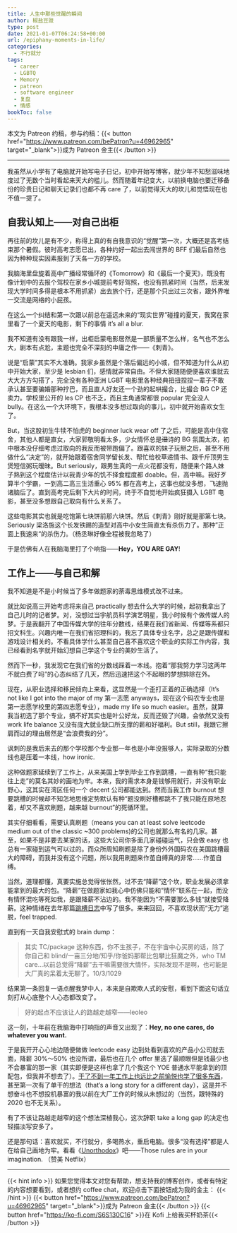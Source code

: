 ```yaml
---
title: 人生中那些觉醒的瞬间
author: 椒盐豆豉
type: post
date: 2021-01-07T06:24:58+00:00
url: /epiphany-moments-in-life/
categories:
  - 不行就分
tags:
  - career
  - LGBTQ
  - Memory
  - patreon
  - software engineer
  - 复盘
  - 情感
bookToc: false
---
```

 本文为 Patreon 约稿，参与约稿：{{< button href="https://www.patreon.com/bePatron?u=46962965" target="_blank">}}成为 Patreon 金主{{< /button >}}

---

我虽然从小学有了电脑就开始写电子日记，初中开始写博客，就少年不知愁滋味地度过了无数个当时看起来天大的槛儿。然而随着年纪变大，以前换电脑也要迁移备份的珍贵日记和聊天记录们也都不再 care 了，以前觉得天大的坎儿和觉悟现在也不值一提了。

## **自我认知上——对自己出柜**

再往前的坎儿是有不少，称得上真的有自我意识的“觉醒”第一次，大概还是高考结束那个暑假。彼时高考志愿已出，各种约好一起出去闯世界的 BFF 们最后自然也因为种种现实因素报到了天各一方的学校。

我脑海里盘旋着高中广播经常循环的《Tomorrow》和《最后一个夏天》，既没有像计划中的去报个驾校在家乡小城提前考好驾照，也没有抓紧时间（当然，后来发现大学时间多得是根本不用抓紧）出去旅个行，还是那个只出过三次省，跟外界唯一交流是网络的小屁孩。

在这么一个纠结和第一次跟以前总在遥远未来的“现实世界”碰撞的夏天，我窝在家里看了一个夏天的电影，剩下的事情 it’s all a blur.

我不知道有没有跟我一样，出柜启蒙电影居然是一部质量不怎么样，名气也不怎么大，剧本有点尬，主题也完全不深刻的中庸之作——《刺青》。

说是“启蒙”其实不大准确。我家乡虽然是个落后偏远的小城，但不知道为什么从初中开始大家，至少是 lesbian 们，感情就非常自由。不但大家随随便便喜欢谁就去大大方方勾搭了，完全没有各种亚洲 LGBT 电影里各种经典扭扭捏捏一辈子不敢承认甚至要骗婚那种拧巴，而且直人好友还一个劲的起哄撮合，比撮合 BG CP 还卖力。学校里公开的 les CP 也不乏，而且主角通常都很 popular 完全没人 bully。在这么一个大环境下，我根本没多想过取向的事儿，初中就开始喜欢女生了。

But，当这股初生牛犊不怕虎的 beginner luck wear off 了之后，可能是高中住宿舍，其他人都是直女，大家郭敬明看太多，少女情怀总是~~湿~~诗的 BG 氛围太浓，初中根本没仔细考虑过取向的我反而被带跑偏了。跟喜欢的妹子玩掰之后，甚至不用做什么“决定”的，就开始跟着宿舍同学留长发、帮忙给校草递情书、跟千斤顶男生煲短信粥玩暧昧。But seriously，跟男生真的一点火花都没有，随便来个路人妹子熟到这个程度估计以我青少年的饥不择食程度都 doable。但，高中嘛。我好歹算半个学霸，一到高二高三生活重心 95% 都在高考上，这事也就没多想，飞速抛诸脑后了。直到高考完后剩下大片的时间，终于不自觉地开始疯狂摄入 LGBT 电影，甚至没多想跟自己取向有什么关系了。

这些电影其实也就是吃饱第七块饼前那六块饼。然后《刺青》刚好就是那第七块。Seriously 梁洛施这个长发铁踢的造型对高中小女生简直太有杀伤力了。那种”正面上我速来“的杀伤力。（杨丞琳好像全程被我忽略了）

于是仿佛有人在我脑海里打了个响指——**Hey，YOU ARE GAY**!

## **工作上——与自己和解**

我不知道是不是小时候当了多年做题家的荼毒思维模式改不过来。

就比如说高三开始考虑将来自己 practically 想去什么大学的时候，起初我拿出了自己儿时的记者梦。对，没想过当宇航员科学演艺明星，我小时候有个做传媒人的梦。于是我翻开了中国传媒大学的往年分数线，结果在我们省新闻、传媒等系都只招文科生。兴趣内唯一在我们省招理科的，我忘了具体专业名字，总之是跟传媒和游戏设计相关的。不看具体学什么甚至自己喜不喜欢这个职业的实际工作内容，我已经看到名字就开始幻想自己学这个专业的美妙生活了。

然而下一秒，我发现它在我们省的分数线踩着一本线。抱着“那我努力学习这两年不就白费了吗”的心态纠结了几天，然后迅速把这个不起眼的梦想排除在外。

现在，从职业选择和移民倾向上来看，这显然是一个歪打正着的正确选择（It’s not like I got into the major of my 第一志愿 anyways，现在这个码农专业也是第一志愿学校里的第四志愿专业），made my life so much easier。虽然，就算我当初选了那个专业，搞不好其实也是叶公好龙，反而还毁了兴趣，会依然又没有 work life balance 又没有庞大就业缺口所支撑的薪和好福利。But still，我跟它擦肩而过的理由居然是“会浪费我的分”。

讽刺的是我后来去的那个学校那个专业那一年也是小年没报够人，实际录取的分数线也是压着一本线，how ironic.

这种做题家延续到了工作上，从来美国上学到毕业工作到跳槽，一直有种“我只能往上走”的莫名其妙的画地为牢。本来，我的需求本身是钱够用就行，并没有职业野心，这其实在湾区任何一个 decent 公司都能达到。然而当我工作 burnout 想要跳槽的时候却不知怎地思维定势默认有种“题没刷好槽都跳不了我只能在原地忍着，却又不喜欢刷题，越来越 burnout”的死循环里。

其实仔细看看，需要认真刷题（means you can at least solve leetcode medium out of the classic ~300 problems)的公司也就那么有名的几家。甚至，如果不是非要去某家的话，这些大公司你多面几家碰碰运气，只会做 easy 也总有一家碰到运气可以过的。而众所周知刷题是除了身份外外国码农在美国跳槽最大的障碍，而我并没有这个问题，所以我用刷题来作茧自缚真的非常……作茧自缚。

当然，道理都懂，真要实施总觉得怅怅然，过不去“降薪”这个坎，职业发展必须拿能拿到的最大的包。“降薪”在做题家如我心中仿佛只能和”情怀“联系在一起，而没有情怀混吃等死如我，是跟降薪不沾边的。我不能因为“不需要那么多钱“就接受降薪。这种情绪在去年那篇[跳槽日志](../why-i-quit-facebook-part-2-whats-next/)中写了很多。来来回回，不喜欢现状而“无力”逃脱，feel trapped.

直到有一天自我安慰式的 brain dump：

> 其实 TC/package 这种东西，你不生孩子，不在宇宙中心买房的话，除了你自己和 blind/一亩三分地/知乎/你爸妈那帮比包攀比狂魔之外，who TM care…以前总觉得“降薪”去干嘛需要很大情怀，实际发现不是啊，也可能是大厂真的呆着太无聊了。10/3/1029
> 

结果第一条回复一语点醒我梦中人，本来是自欺欺人式的安慰，看到下面这句话立刻打从心底整个人心态都改变了。

> 好的起点不应该让人的路越走越窄——leoleo
> 

这一刻，十年前在我脑海中打响指的声音又出现了：**Hey, no one cares, do whatever you want.**

于是我开开心心地边随便做做 leetcode easy 边到处看到喜欢的产品小公司就去面，降薪 30%～50% 也没所谓，最后也在几个 offer 里选了最顺眼但是钱最少也不会暴富的那一家（其实即便是这样也拿了几个我这个 YOE 普通水平能拿到的顶配包，但我并不想去了）。[干了不到一年工作上也远比之前愉悦也学了很多东西](../startup-vs-fang-difference/)，甚至第一次有了单干的想法（that’s a long story for a different day），这是并不想奋斗也不想投机暴富的我以前在大厂工作的时候从未想过的（当然，跟特殊的 2020 也不无关系）。

有了不该让路越走越窄的这个想法深植我心，这次辞职 take a long gap 的决定也轻描淡写安多了。

还是那句话：喜欢就买，不行就分，多喝热水，重启电脑。很多“没有选择”都是人在给自己画地为牢。看看《[Unorthodox](https://movie.douban.com/subject/33418679/)》吧——Those rules are in your imagination. （赞美 Netflix）

---
{{< hint info >}}
如果您觉得本文对您有帮助，想支持我的博客创作，或者有特定的内容想要看到，或者想约 coffee chat，欢迎点击下面按钮成为我的金主：
{{< /hint >}}
{{< button href="https://www.patreon.com/bePatron?u=46962965" target="_blank">}}成为 Patreon 金主{{< /button >}}
{{< button href="https://ko-fi.com/S6S130C16" >}}在 Kofi 上给我买杯奶茶{{< /button >}}